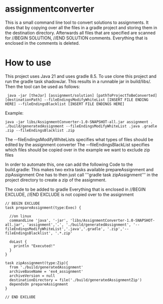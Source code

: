 # assignmentconverter

This is a small command line tool to convert solutions to assignments.
It does that by copying over all the files in a gradle project and storing them in the destination directory.
Afterwards all files that are specified are scanned for //BEGIN SOLUTION, //END SOLUTION comments.
Everything that is enclosed in the comments is deleted.

# How to use

This project uses Java 21 and uses gradle 8.5.
To use clone this project and run the gradle task shadowJar.
This results in a runnable jar in build/libs/.
Then the tool can be used as follows:

```
 java -jar [theJar] [assignment/solution] [pathToProjectToBeConverted] [destinationPath] --fileEndingsModifyWhiteList [INSERT FILE ENDING HERE] --fileEndingsBlacklist [INSERT FILE ENDINGS HERE] 
```

Example:

```
java -jar libs/AssignmentConverter-1.0-SNAPSHOT-all.jar assignment . ./build/generatedAssignment --fileEndingsModifyWhiteList .java .gradle .zip --fileEndingsBlacklist .zip
```

The --fileEndingsModifyWhiteLists specifies what types of files should be edited by the assignment converter
The --fileEndingsBlackList specifies which files should be copied over in the example we want to exclude zip files

In order to automate this,
one can add the following Code to the build.gradle:
This makes two extra tasks available prepareAssignment and zipAssignment
One has to then just call '''gradle task zipAssignment''' in the project directory to create a zip of the assignment.

The code to be added to gradle
Everything that is enclosed in //BEGIN EXCLUDE, //END EXCLUDE is not copied over to the assignment

```
// BEGIN EXCLUDE
task prepareAssignment(type:Exec) {

  //on linux
  commandLine 'java', '-jar', 'libs/AssignmentConverter-1.0-SNAPSHOT-all.jar', 'assignment','.', './build/generatedAssignment', '--fileEndingsModifyWhiteList','.java','.gradle', '.zip','--fileEndingsBlacklist', '.*.zip'

  doLast {
    println "Executed!"
  }
}

task zipAssignment(type:Zip){
  from './build/generatedAssignment'
  archiveBaseName = 'ex4_assignment'
  archiveVersion = null
  destinationDirectory = file('./build/generatedAssignmentZip')
  dependsOn prepareAssignment
}

// END EXCLUDE
```
